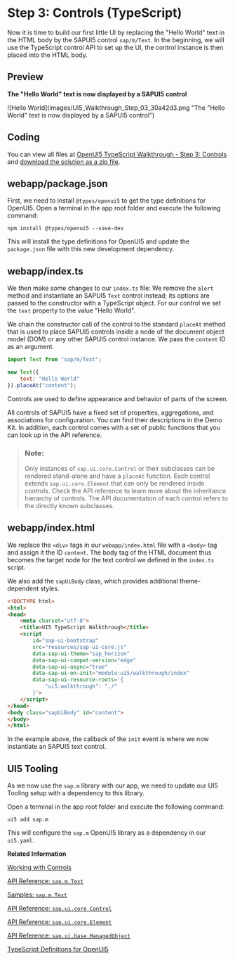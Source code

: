 <!-- loio0feb70c39c5e4074893c294667b3f36b -->

# Step 3: Controls \(TypeScript\)

Now it is time to build our first little UI by replacing the "Hello World" text in the HTML body by the SAPUI5 control `sap/m/Text`. In the beginning, we will use the TypeScript control API to set up the UI, the control instance is then placed into the HTML body.



## Preview

  
  
**The "Hello World" text is now displayed by a SAPUI5 control**

![Hello World](images/UI5_Walkthrough_Step_03_30a42d3.png "The "Hello World" text is now displayed by a SAPUI5
					control")



<a name="loio0feb70c39c5e4074893c294667b3f36b__section_ccm_jyv_xfb"/>

## Coding

You can view all files at [OpenUI5 TypeScript Walkthrough - Step 3: Controls](https://github.com/sap-samples/ui5-typescript-walkthrough/tree/main/steps/03) and [download the solution as a zip file](https://sap-samples.github.io/ui5-typescript-walkthrough/ui5-typescript-walkthrough-step-03.zip).



<a name="loio0feb70c39c5e4074893c294667b3f36b__section_yk4_kyv_xfb"/>

## webapp/package.json

First, we need to install `@types/openui5` to get the type definitions for OpenUI5. Open a terminal in the app root folder and execute the following command:

`npm install @types/openui5 --save-dev`

This will install the type definitions for OpenUI5 and update the `package.json` file with this new development dependency.



<a name="loio0feb70c39c5e4074893c294667b3f36b__section_rpg_y4q_nzb"/>

## webapp/index.ts

We then make some changes to our `index.ts` file: We remove the `alert` method and instantiate an SAPUI5 `Text` control instead; its options are passed to the constructor with a TypeScript object. For our control we set the `text` property to the value "Hello World".

We chain the constructor call of the control to the standard `placeAt` method that is used to place SAPUI5 controls inside a node of the document object model \(DOM\) or any other SAPUI5 control instance. We pass the `content` ID as an argument.

```js
import Text from "sap/m/Text";

new Text({
    text: "Hello World"
}).placeAt("content");
```

Controls are used to define appearance and behavior of parts of the screen.

All controls of SAPUI5 have a fixed set of properties, aggregations, and associations for configuration. You can find their descriptions in the Demo Kit. In addition, each control comes with a set of public functions that you can look up in the API reference.

> ### Note:  
> Only instances of `sap.ui.core.Control` or their subclasses can be rendered stand-alone and have a `placeAt` function. Each control extends `sap.ui.core.Element` that can only be rendered inside controls. Check the API reference to learn more about the inheritance hierarchy of controls. The API documentation of each control refers to the directly known subclasses.



<a name="loio0feb70c39c5e4074893c294667b3f36b__section_dcm_jyv_xfb"/>

## webapp/index.html

We replace the `<div>` tags in our `webapp/index.html` file with a `<body>` tag and assign it the ID `content`. The body tag of the HTML document thus becomes the target node for the text control we defined in the `index.ts` script.

We also add the `sapUiBody` class, which provides additional theme-dependent styles.

```html
<!DOCTYPE html>
<html>
<head>
	<meta charset="utf-8">
	<title>UI5 TypeScript Walkthrough</title>
	<script
		id="sap-ui-bootstrap"
		src="resources/sap-ui-core.js"
		data-sap-ui-theme="sap_horizon"
		data-sap-ui-compat-version="edge"
		data-sap-ui-async="true"
		data-sap-ui-on-init="module:ui5/walkthrough/index"
		data-sap-ui-resource-roots='{
			"ui5.walkthrough": "./"
		}'>
	</script>
</head>
<body class="sapUiBody" id="content">
</body>
</html>
```

In the example above, the callback of the `init` event is where we now instantiate an SAPUI5 text control.



<a name="loio0feb70c39c5e4074893c294667b3f36b__section_anl_htd_lzb"/>

## UI5 Tooling

As we now use the `sap.m` library with our app, we need to update our UI5 Tooling setup with a dependency to this library.

Open a terminal in the app root folder and execute the following command:

`ui5 add sap.m`

This will configure the `sap.m` OpenUI5 library as a dependency in our `ui5.yaml`.

**Related Information**  


[Working with Controls](../04_Essentials/working-with-controls-91f0a22.md "Controls are used to define the appearance and behavior of screen areas.")

[API Reference: `sap.m.Text`](https://ui5.sap.com/#/api/sap.m.Text)

[Samples: `sap.m.Text` ](https://ui5.sap.com/#/entity/sap.m.Text)

[API Reference: `sap.ui.core.Control`](https://ui5.sap.com/#/api/sap.ui.core.Control)

[API Reference: `sap.ui.core.Element`](https://ui5.sap.com/#/api/sap.ui.core.Element)

[API Reference: `sap.ui.base.ManagedObject`](https://ui5.sap.com/#/api/sap.ui.base.ManagedObject)

[TypeScript Definitions for OpenUI5](https://www.npmjs.com/package/@types/openui5)

